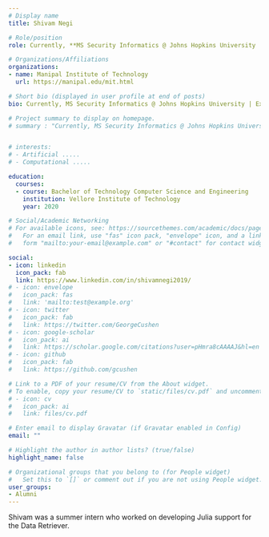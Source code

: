 ```yaml
---
# Display name
title: Shivam Negi

# Role/position
role: Currently, **MS Security Informatics @ Johns Hopkins University | Ex Samsung** R&D. Former Weecology Undergrad

# Organizations/Affiliations
organizations:
- name: Manipal Institute of Technology
  url: https://manipal.edu/mit.html

# Short bio (displayed in user profile at end of posts)
bio: Currently, MS Security Informatics @ Johns Hopkins University | Ex Samsung R&D. Former Weecology Undergrad Software Developer

# Project summary to display on homepage.
# summary : "Currently, MS Security Informatics @ Johns Hopkins University | Ex Samsung R&D. Former Weecology Undergrad"


# interests:
# - Artificial .....
# - Computational .....

education:
  courses:
  - course: Bachelor of Technology Computer Science and Engineering
    institution: Vellore Institute of Technology
    year: 2020

# Social/Academic Networking
# For available icons, see: https://sourcethemes.com/academic/docs/page-builder/#icons
#   For an email link, use "fas" icon pack, "envelope" icon, and a link in the
#   form "mailto:your-email@example.com" or "#contact" for contact widget.

social:
- icon: linkedin
  icon_pack: fab
  link: https://www.linkedin.com/in/shivamnegi2019/
# - icon: envelope
#   icon_pack: fas
#   link: 'mailto:test@example.org'
# - icon: twitter
#   icon_pack: fab
#   link: https://twitter.com/GeorgeCushen
# - icon: google-scholar
#   icon_pack: ai
#   link: https://scholar.google.com/citations?user=pHmra8cAAAAJ&hl=en
# - icon: github
#   icon_pack: fab
#   link: https://github.com/gcushen

# Link to a PDF of your resume/CV from the About widget.
# To enable, copy your resume/CV to `static/files/cv.pdf` and uncomment the lines below.
# - icon: cv
#   icon_pack: ai
#   link: files/cv.pdf

# Enter email to display Gravatar (if Gravatar enabled in Config)
email: ""

# Highlight the author in author lists? (true/false)
highlight_name: false

# Organizational groups that you belong to (for People widget)
#   Set this to `[]` or comment out if you are not using People widget.
user_groups:
- Alumni
---
```


Shivam was a summer intern who worked on developing Julia support for the Data Retriever.
